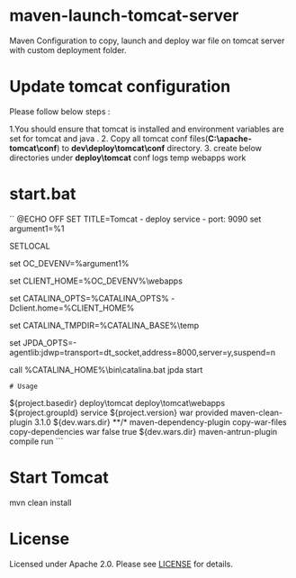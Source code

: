 # maven-launch-tomcat-server
Maven Configuration to copy, launch and deploy war file on tomcat server with custom deployment folder.

# Update tomcat configuration 

Please follow below steps :

1.You should ensure that tomcat is installed and environment variables are set for tomcat and java .
2. Copy all tomcat conf files(**C:\apache-tomcat\conf**) to **dev\deploy\tomcat\conf** directory.
3. create below directories under **deploy\tomcat**
    conf
    logs
    temp
    webapps
    work

# start.bat
``
@ECHO OFF
SET TITLE=Tomcat - deploy service - port: 9090
set argument1=%1

SETLOCAL

set OC_DEVENV=%argument1%

set CLIENT_HOME=%OC_DEVENV%\webapps

set CATALINA_OPTS=%CATALINA_OPTS% -Dclient.home=%CLIENT_HOME%

set CATALINA_TMPDIR=%CATALINA_BASE%\temp

set JPDA_OPTS=-agentlib:jdwp=transport=dt_socket,address=8000,server=y,suspend=n

call %CATALINA_HOME%\bin\catalina.bat jpda start
```
# Usage

  ```  
  <properties>
        <dev.root.dir>${project.basedir}</dev.root.dir>
        <dev.dep.dir>deploy\tomcat</dev.dep.dir>
        <dev.wars.dir>deploy\tomcat\webapps</dev.wars.dir>
    </properties>
    <dependencies>
        <dependency>
            <groupId>${project.groupId}</groupId>
            <artifactId>service</artifactId>
            <version>${project.version}</version>
            <type>war</type>
            <scope>provided</scope>
        </dependency>
    </dependencies>
 <build>
        <plugins>
            <plugin>
                <artifactId>maven-clean-plugin</artifactId>
                <version>3.1.0</version>
                <configuration>
                    <filesets>
                        <fileset>
                            <directory>${dev.wars.dir}</directory>
                            <includes>
                                <include>**/*</include>
                            </includes>
                        </fileset>
                    </filesets>
                </configuration>
            </plugin>
            <plugin>
                <artifactId>maven-dependency-plugin</artifactId>
                <executions>
                    <execution>
                        <id>copy-war-files</id>
                        <goals>
                            <goal>copy-dependencies</goal>
                        </goals>
                        <configuration>
                            <includeTypes>war</includeTypes>
                            <stripClassifier>false</stripClassifier>
                            <stripVersion>true</stripVersion>
                            <outputDirectory>${dev.wars.dir}</outputDirectory>
                        </configuration>
                    </execution>
                </executions>
            </plugin>
            <plugin>
                <artifactId>maven-antrun-plugin</artifactId>
                <executions>
                    <execution>
                        <phase>compile</phase>
                        <configuration>
                            <tasks>
                                <exec dir="${project.basedir}"
                                        executable="${project.basedir}/deploy/start.bat"
                                        failonerror="true">
                                    <arg line="${dev.root.dir}\${dev.dep.dir}" />
                                </exec>
                            </tasks>
                        </configuration>
                        <goals>
                            <goal>run</goal>
                        </goals>
                    </execution>
                </executions>
            </plugin>
        </plugins>
    </build>
```

# Start Tomcat 

mvn clean install

# License

Licensed under Apache 2.0. Please see [LICENSE](LICENSE) for details.
